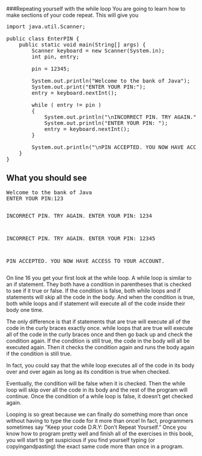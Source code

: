 ###Repeating yourself with the while loop
You are going to learn how to make sections of your code repeat. This will give you 


<pre>import java.util.Scanner;

public class EnterPIN {
	public static void main(String[] args) {
		Scanner keyboard = new Scanner(System.in);
		int pin, entry;
		
		pin = 12345;
		
		System.out.println("Welcome to the bank of Java");
		System.out.print("ENTER YOUR PIN:");
		entry = keyboard.nextInt();
		
		while ( entry != pin )
		{
			System.out.println("\nINCORRECT PIN. TRY AGAIN.");
			System.out.println("ENTER YOUR PIN: ");
			entry = keyboard.nextInt();
		}
		
		System.out.println("\nPIN ACCEPTED. YOU NOW HAVE ACCESS TO YOUR ACCOUNT.");
	}
}
</pre>
<h2>What you should see</h2>
<pre>Welcome to the bank of Java
ENTER YOUR PIN:123

INCORRECT PIN. TRY AGAIN.
ENTER YOUR PIN: 
1234

INCORRECT PIN. TRY AGAIN.
ENTER YOUR PIN: 
12345

PIN ACCEPTED. YOU NOW HAVE ACCESS TO YOUR ACCOUNT.
</pre>
<p>On line 16 you get your first look at the while loop. A while loop is similar to an if statement. They
both have a condition in parentheses that is checked to see if it true or false. If the condition is false,
both while loops and if statements will skip all the code in the body. And when the condition is true,
both while loops and if statement will execute all of the code inside their body one time.</p>
<p>The only difference is that if statements that are true will execute all of the code in the curly braces
exactly once. while loops that are true will execute all of the code in the curly braces once and then go
back up and check the condition again. If the condition is still true, the code in the body will all be
executed again. Then it checks the condition again and runs the body again if the condition is still true.</p>
<p>In fact, you could say that the while loop executes all of the code in its body over and over again as
long as its condition is true when checked.</p>
<p>Eventually, the condition will be false when it is checked. Then the while loop will skip over all the
code in its body and the rest of the program will continue. Once the condition of a while loop is false,
it doesn’t get checked again.</p>
<p>Looping is so great because we can finally do something more than once without having to type the code
for it more than once! In fact, programmers sometimes say “Keep your code D.R.Y: Don’t Repeat
Yourself.” Once you know how to program pretty well and finish all of the exercises in this book, you
will start to get suspicious if you find yourself typing (or copyingandpasting) the exact same code
more than once in a program.</p>
  
</div>
